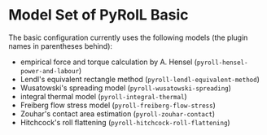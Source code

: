 # Model Set of PyRolL Basic

The basic configuration currently uses the following models (the plugin names in parentheses behind):

- empirical force and torque calculation by A. Hensel (`pyroll-hensel-power-and-labour`)
- Lendl's equivalent rectangle method (`pyroll-lendl-equivalent-method`)
- Wusatowski's spreading model (`pyroll-wusatowski-spreading`)
- integral thermal model (`pyroll-integral-thermal`)
- Freiberg flow stress model (`pyroll-freiberg-flow-stress`)
- Zouhar's contact area estimation (`pyroll-zouhar-contact`)
- Hitchcock's roll flattening (`pyroll-hitchcock-roll-flattening`)